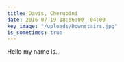 ```yaml
---
title: Davis, Cherubini
date: 2016-07-19 18:56:00 -04:00
key_image: "/uploads/Downstairs.jpg"
is_sometimes: true
---
```


Hello my name is...